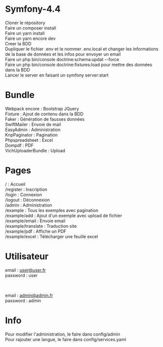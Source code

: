 # Symfony-4.4

Cloner le répository<br/>
Faire un composer install<br/>
Faire un yarn install<br/>
Faire un yarn encore dev<br/>
Creer la BDD<br/>
Dupliquer le fichier .env et le nommer .env.local et changer les informations de la base de données et les infos pour envoyer un email<br/>
Faire un php bin/console doctrine:schema:updat --force<br/>
Faire un php bin/console doctrine:fixtures:load pour mettre des données dans la BDD<br/>
Lancer le server en faisant un symfony server:start<br/>

# Bundle

Webpack encore : Bootstrap JQuery<br/>
Fixture : Ajout de contenu dans la BDD<br/>
Faker : Génération de fausses données<br/>
SwiftMailer : Envoie de mail<br/>
EasyAdmin : Administration<br/>
KnpPaginator : Pagination<br/>
Phpspreadsheet : Excel<br/>
Dompdf : PDF<br/>
VichUploaderBundle : Upload<br/>

# Pages

/ : Accueil<br/>
/register : Inscription<br/>
/login : Connexion<br/>
/logout : Déconnexion<br/>
/admin : Administration<br/>
/example : Tous les exemples avec pagination<br/>
/example/add : Ajout d'un exemple avec upload de fichier<br/>
/example/email : Envoie email<br/>
/example/translate : Traduction site<br/>
/example/pdf : Affiche un PDF<br/>
/example/excel : Télécharger une feuille excel<br/>

# Utilisateur

email : user@user.fr<br/>
password : user <br/><br/><br/>

email : admin@admin.fr<br/>
password : admin

# Info

Pour modifier l'administration, le faire dans config/admin<br/>
Pour rajouter une langue, le faire dans config/services.yaml<br/>
